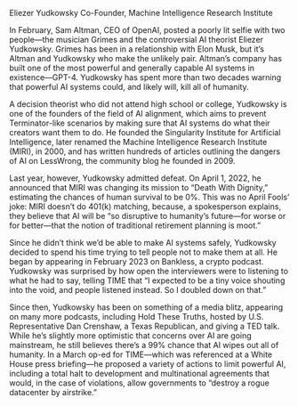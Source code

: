 Eliezer Yudkowsky
Co-Founder, Machine Intelligence Research Institute

In February, Sam Altman, CEO of OpenAI, posted a poorly lit selfie with two people—the musician Grimes and the controversial AI theorist Eliezer Yudkowsky. Grimes has been in a relationship with Elon Musk, but it’s Altman and Yudkowsky who make the unlikely pair. Altman’s company has built one of the most powerful and generally capable AI systems in existence—GPT-4. Yudkowsky has spent more than two decades warning that powerful AI systems could, and likely will, kill all of humanity.

A decision theorist who did not attend high school or college, Yudkowsky is one of the founders of the field of AI alignment, which aims to prevent Terminator-like scenarios by making sure that AI systems do what their creators want them to do. He founded the Singularity Institute for Artificial Intelligence, later renamed the Machine Intelligence Research Institute (MIRI), in 2000, and has written hundreds of articles outlining the dangers of AI on LessWrong, the community blog he founded in 2009.

Last year, however, Yudkowsky admitted defeat. On April 1, 2022, he announced that MIRI was changing its mission to “Death With Dignity,” estimating the chances of human survival to be 0%. This was no April Fools’ joke: MIRI doesn’t do 401(k) matching, because, a spokesperson explains, they believe that AI will be “so disruptive to humanity’s future—for worse or for better—that the notion of traditional retirement planning is moot.”

Since he didn’t think we’d be able to make AI systems safely, Yudkowsky decided to spend his time trying to tell people not to make them at all. He began by appearing in February 2023 on Bankless, a crypto podcast. Yudkowsky was surprised by how open the interviewers were to listening to what he had to say, telling TIME that “I expected to be a tiny voice shouting into the void, and people listened instead. So I doubled down on that.”

Since then, Yudkowsky has been on something of a media blitz, appearing on many more podcasts, including Hold These Truths, hosted by U.S. Representative Dan Crenshaw, a Texas Republican, and giving a TED talk. While he’s slightly more optimistic that concerns over AI are going mainstream, he still believes there’s a 99% chance that AI wipes out all of humanity. In a March op-ed for TIME—which was referenced at a White House press briefing—he proposed a variety of actions to limit powerful AI, including a total halt to development and multinational agreements that would, in the case of violations, allow governments to “destroy a rogue datacenter by airstrike.”